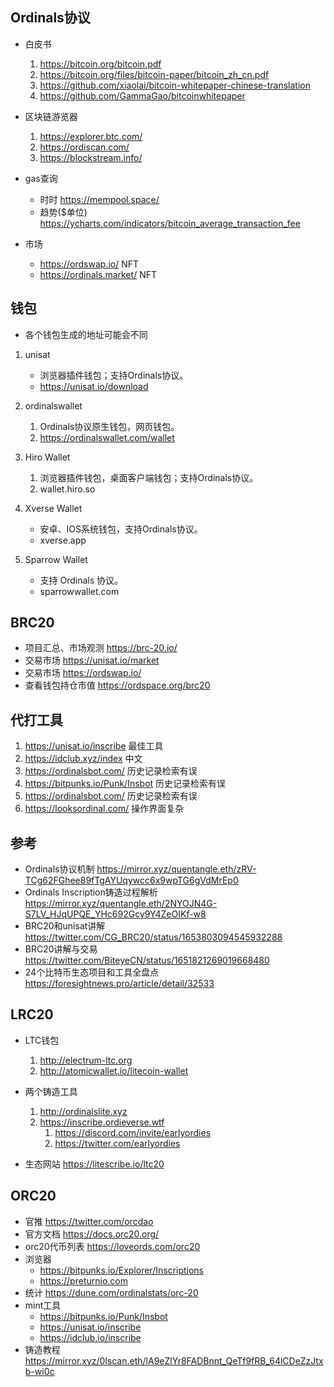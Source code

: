 ## Ordinals协议
- 白皮书
    1. https://bitcoin.org/bitcoin.pdf
    2. https://bitcoin.org/files/bitcoin-paper/bitcoin_zh_cn.pdf
    4. https://github.com/xiaolai/bitcoin-whitepaper-chinese-translation
    5. https://github.com/GammaGao/bitcoinwhitepaper

- 区块链游览器
    1. https://explorer.btc.com/
    2. https://ordiscan.com/
    3. https://blockstream.info/

- gas查询
    - 时时 https://mempool.space/
    - 趋势($单位) https://ycharts.com/indicators/bitcoin_average_transaction_fee

- 市场
    - https://ordswap.io/   NFT
    - https://ordinals.market/  NFT

## 钱包
- 各个钱包生成的地址可能会不同

1. unisat 
    - 浏览器插件钱包；支持Ordinals协议。
    - https://unisat.io/download

2. ordinalswallet
    1. Ordinals协议原生钱包，网页钱包。
    2. https://ordinalswallet.com/wallet

3. Hiro Wallet
    1. 浏览器插件钱包，桌面客户端钱包；支持Ordinals协议。
    2. wallet.hiro.so

4. Xverse Wallet
    - 安卓、IOS系统钱包，支持Ordinals协议。
    - xverse.app

5. Sparrow Wallet
    - 支持 Ordinals 协议。
    - sparrowwallet.com


## BRC20
- 项目汇总、市场观测 https://brc-20.io/
- 交易市场 https://unisat.io/market
- 交易市场 https://ordswap.io/
- 查看钱包持仓市值 https://ordspace.org/brc20

## 代打工具
1. https://unisat.io/inscribe   最佳工具
2. https://idclub.xyz/index     中文
3. https://ordinalsbot.com/     历史记录检索有误
4. https://bitpunks.io/Punk/Insbot      历史记录检索有误
5. https://ordinalsbot.com/     历史记录检索有误
6. https://looksordinal.com/   操作界面复杂  


## 参考
- Ordinals协议机制 https://mirror.xyz/quentangle.eth/zRV-TCg62FGhee89fTgAYUqywcc6x9wpTG6gVdMrEp0
- Ordinals Inscription铸造过程解析 https://mirror.xyz/quentangle.eth/2NYOJN4G-S7LV_HJqUPQE_YHc692Gcy9Y4ZeOIKf-w8
- BRC20和unisat讲解 https://twitter.com/CG_BRC20/status/1653803094545932288
- BRC20讲解与交易 https://twitter.com/BiteyeCN/status/1651821269019668480
- 24个比特币生态项目和工具全盘点 https://foresightnews.pro/article/detail/32533

## LRC20
- LTC钱包
    1. http://electrum-ltc.org
    2. http://atomicwallet.io/litecoin-wallet 

- 两个铸造工具
    1. http://ordinalslite.xyz 
    2. https://inscribe.ordieverse.wtf
        1. https://discord.com/invite/earlyordies
        2. https://twitter.com/earlyordies

- 生态网站 https://litescribe.io/ltc20


## ORC20
- 官推  https://twitter.com/orcdao
- 官方文档  https://docs.orc20.org/
- orc20代币列表 https://loveords.com/orc20
- 浏览器    
    - https://bitpunks.io/Explorer/Inscriptions
    - https://preturnio.com
- 统计  https://dune.com/ordinalstats/orc-20
- mint工具
    - https://bitpunks.io/Punk/Insbot
    - https://unisat.io/inscribe
    - https://idclub.io/inscribe
- 铸造教程  https://mirror.xyz/0lscan.eth/lA9eZlYr8FADBnnt_QeTf9fRB_64lCDeZzJtxb-wi0c
